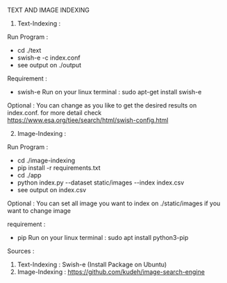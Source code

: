 TEXT AND IMAGE INDEXING

1. Text-Indexing :

Run Program :
- cd ./text
- swish-e -c index.conf
- see output on ./output

Requirement :
- swish-e
  Run on your linux terminal : sudo apt-get install swish-e

Optional :
  You can change as you like to get the desired results on index.conf. for more detail check https://www.esa.org/tiee/search/html/swish-config.html

2. Image-Indexing :

Run Program :
- cd ./image-indexing
- pip install -r requirements.txt
- cd ./app
- python index.py --dataset static/images --index index.csv
- see output on index.csv

Optional :
  You can set all image you want to index on ./static/images if you want to change image

requirement :
- pip
  Run on your linux terminal : sudo apt install python3-pip
  
Sources :

1. Text-Indexing : Swish-e (Install Package on Ubuntu)
1. Image-Indexing : https://github.com/kudeh/image-search-engine
